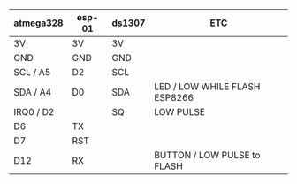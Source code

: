 



| atmega328 | esp-01 | ds1307 | ETC |
|----|----|----|----|
| 3V | 3V | 3V | |
| GND | GND | GND | |
| SCL / A5 | D2 | SCL | |
| SDA / A4 | D0 | SDA | LED / LOW WHILE FLASH ESP8266|
| IRQ0 / D2 | | SQ | LOW PULSE|
| D6 | TX | | |
| D7 | RST | | |
| D12 | RX | | BUTTON / LOW PULSE to FLASH |

